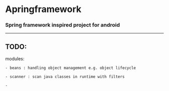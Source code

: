 # Apringframework
### Spring framework inspired project for android

----

## TODO:

modules:

    - beans : handling object management e.g. object lifecycle

    - scanner : scan java classes in runtime with filters

    - 